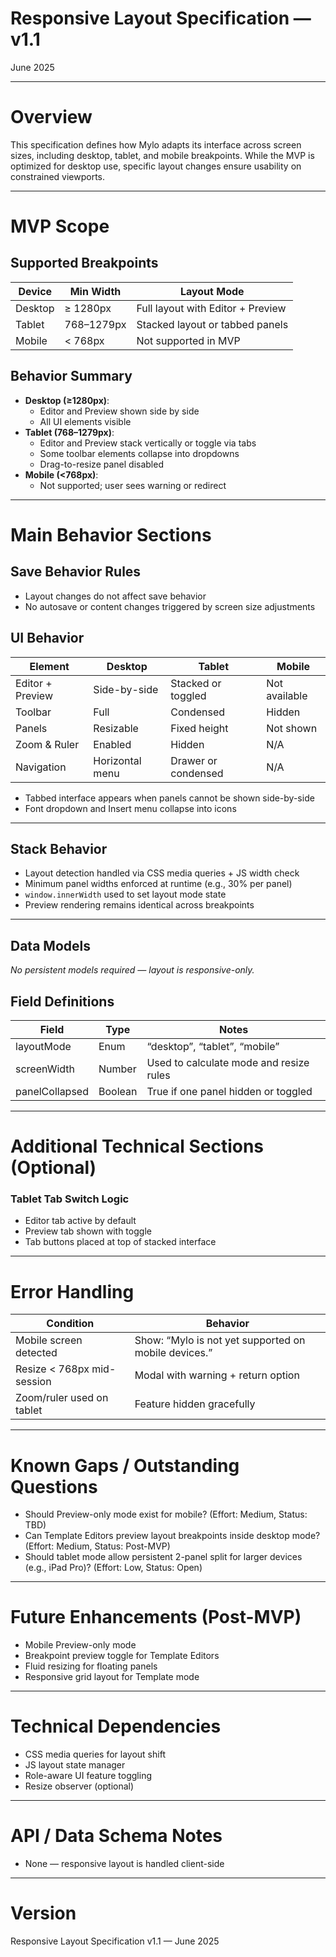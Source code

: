 # Responsive Layout Specification — v1.1

June 2025

---

# Overview

This specification defines how Mylo adapts its interface across screen sizes, including desktop, tablet, and mobile breakpoints. While the MVP is optimized for desktop use, specific layout changes ensure usability on constrained viewports.

---

# MVP Scope

## Supported Breakpoints

| Device | Min Width | Layout Mode |
|--------|-----------|-------------|
| Desktop | ≥ 1280px | Full layout with Editor + Preview |
| Tablet | 768–1279px | Stacked layout or tabbed panels |
| Mobile | < 768px | Not supported in MVP |

## Behavior Summary

- **Desktop (≥1280px)**:
  - Editor and Preview shown side by side
  - All UI elements visible
- **Tablet (768–1279px)**:
  - Editor and Preview stack vertically or toggle via tabs
  - Some toolbar elements collapse into dropdowns
  - Drag-to-resize panel disabled
- **Mobile (<768px)**:
  - Not supported; user sees warning or redirect

---

# Main Behavior Sections

## Save Behavior Rules

- Layout changes do not affect save behavior
- No autosave or content changes triggered by screen size adjustments

## UI Behavior

| Element | Desktop | Tablet | Mobile |
|---------|---------|--------|--------|
| Editor + Preview | Side-by-side | Stacked or toggled | Not available |
| Toolbar | Full | Condensed | Hidden |
| Panels | Resizable | Fixed height | Not shown |
| Zoom & Ruler | Enabled | Hidden | N/A |
| Navigation | Horizontal menu | Drawer or condensed | N/A |

- Tabbed interface appears when panels cannot be shown side-by-side
- Font dropdown and Insert menu collapse into icons

---

## Stack Behavior

- Layout detection handled via CSS media queries + JS width check
- Minimum panel widths enforced at runtime (e.g., 30% per panel)
- `window.innerWidth` used to set layout mode state
- Preview rendering remains identical across breakpoints

---

## Data Models

*No persistent models required — layout is responsive-only.*

## Field Definitions

| Field | Type | Notes |
|-------|------|-------|
| layoutMode | Enum | “desktop”, “tablet”, “mobile” |
| screenWidth | Number | Used to calculate mode and resize rules |
| panelCollapsed | Boolean | True if one panel hidden or toggled |

---

# Additional Technical Sections (Optional)

### Tablet Tab Switch Logic

- Editor tab active by default
- Preview tab shown with toggle
- Tab buttons placed at top of stacked interface

---

# Error Handling

| Condition | Behavior |
|----------|----------|
| Mobile screen detected | Show: “Mylo is not yet supported on mobile devices.” |
| Resize < 768px mid-session | Modal with warning + return option |
| Zoom/ruler used on tablet | Feature hidden gracefully |

---

# Known Gaps / Outstanding Questions

- Should Preview-only mode exist for mobile? (Effort: Medium, Status: TBD)
- Can Template Editors preview layout breakpoints inside desktop mode? (Effort: Medium, Status: Post-MVP)
- Should tablet mode allow persistent 2-panel split for larger devices (e.g., iPad Pro)? (Effort: Low, Status: Open)

---

# Future Enhancements (Post-MVP)

- Mobile Preview-only mode
- Breakpoint preview toggle for Template Editors
- Fluid resizing for floating panels
- Responsive grid layout for Template mode

---

# Technical Dependencies

- CSS media queries for layout shift
- JS layout state manager
- Role-aware UI feature toggling
- Resize observer (optional)

---

# API / Data Schema Notes

- None — responsive layout is handled client-side

---

# Version

Responsive Layout Specification v1.1 — June 2025
